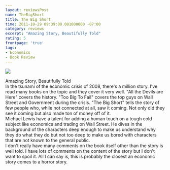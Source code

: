 ```yaml
---
layout: reviewsPost
name: TheBigShort
title: The Big Short
time: 2011-10-29 09:39:00.001000000 -07:00
category: reviews
excerpt: "Amazing Story, Beautifully Told"
rating: 5
frontpage: 'true'
tags:
- Economics
- Book Review
---
```

<img class="imageOnRight" src="{{ site.imgFolder_reviews }}{{ page.name }}/TheBigShortCover.jpg">

<div class="stars" title="{{ page.rating }} Stars" data-percent="{{ page.rating }}"></div>

Amazing Story, Beautifully Told  
In the tsunami of the economic crisis of 2008, there's a million story. I've read many books on the topic and they cover it very well. "All the Devils are Here" covers the history. "Too Big To Fail" covers the top guys on Wall Street and Government during the crisis. "The Big Short" tells the story of few people who, while not connected at all, saw it coming. Not only did they see it coming but also made ton of money off of it.  
Michael Lewis have a talent for adding a human touch on a tough cold subject like economics and trading on Wall Street. He dives in the background of the characters deep enough to make us understand why they do what they do but not too deep to make us bored with characters that are not known to the general public.  
I don't really have many comments on the book itself other than the story is well told. I have lots of comments on the content of the story but I don't want to spoil it. All I can say is, this is probably the closest an economic story comes to a horror story.  

